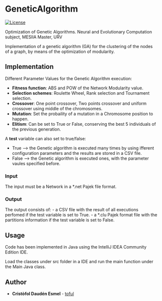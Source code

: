 # GeneticAlgorithm

[![License](https://img.shields.io/github/license/toful/GeneticAlgorithm?style=plastic)](https://github.com/toful/GeneticAlgorithm)

Optimization of Genetic Algorithms. Neural and Evolutionary Computation subject, MESIIA Master, URV

Implementation of a genetic algorithm (GA) for the clustering of the nodes of a graph, by means of the optimization of modularity.

## Implementation

Different Parameter Values for the Genetic Algorithm execution:
* **Fitness function**: ABS and POW of the Network Modularity value.
* **Selection schemes**: Roulette Wheel, Rank selection and Tournament selection.
* **Crossover**: One point crossover, Two points crossover and uniform crossover using middle of the chromosomes.
* **Mutation**: Set the probaility of a mutation in a Chromosome position to happen. 
* **Elitism**: Can be set to True or False, conserving the best 5 individuals of the previous generation.

A **test** variable can also set to true/false:
* True --> the Genetic algorithm is executed many times by using ifferent configuration parameters and the results are stored in a CSV file.
* False --> the Genetic algorithm is executed ones, with the parameter vaules specified before. 

### Input

The input must be a Network in a \*.net Pajek file format.

### Output

The output consists of:
	- a CSV file with the result of all executions perfomed if the test variable is set to True.
	- a  \*.clu Pajek format file with the partitions information if the test variable is set to False.

## Usage

Code has been implemented in Java using the IntelliJ IDEA Community Edition IDE.

Load the classes under src folder in a IDE and run the main function under the Main Java class.

## Author

* **Cristòfol Daudén Esmel** - [toful](https://github.com/toful)
